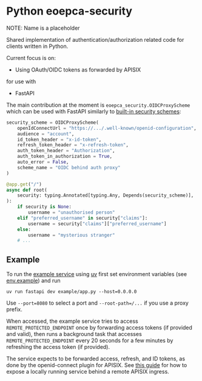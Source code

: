 # Python eoepca-security

NOTE: Name is a placeholder 

Shared implementation of authentication/authorization related code for
clients written in Python.

Current focus is on:

+ Using OAuth/OIDC tokens as forwarded by APISIX

for use with

+ FastAPI

The main contribution at the moment is `eoepca_security.OIDCProxyScheme` which can be used
with FastAPI similarly to [built-in security schemes](https://fastapi.tiangolo.com/tutorial/security/):
```python
security_scheme = OIDCProxyScheme(
    openIdConnectUrl = "https://.../.well-known/openid-configuration",
    audience = "account",
    id_token_header = "x-id-token",
    refresh_token_header = "x-refresh-token",
    auth_token_header = "Authorization",
    auth_token_in_authorization = True,
    auto_error = False,
    scheme_name = "OIDC behind auth proxy"
)

@app.get("/")
async def root(
    security: typing.Annotated[typing.Any, Depends(security_scheme)],
):
    if security is None:
        username = "unauthorised person"
    elif "preferred_username" in security["claims"]:
        username = security["claims"]["preferred_username"]
    else:
        username = "mysterious stranger"
    # ...
```

## Example

To run the [example service](./example/app.py) using [uv](https://docs.astral.sh/uv/) first set
environment variables (see [env.example](./env.example)) and run
```
uv run fastapi dev example/app.py --host=0.0.0.0
```
Use `--port=8080` to select a port and `--root-path=/...` if you use a proxy prefix.

When accessed, the example service tries to access `REMOTE_PROTECTED_ENDPOINT` once by forwarding
access tokens (if provided and valid), then runs a background task that accesses `REMOTE_PROTECTED_ENDPOINT` 
every 20 seconds for a few minutes by refreshing the access token (if provided). 

The service expects to be forwarded access, refresh, and ID tokens, as done by the openid-connect plugin
for APISIX. See
[this guide](https://github.com/EOEPCA/resource-health/wiki/Exposing-a-local-service-on-the-apx.develop.eoepca.org-ingress)
for how to expose a locally running service behind a remote APISIX ingress.

